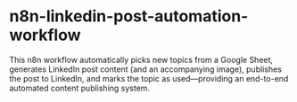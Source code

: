# n8n-linkedin-post-automation-workflow
This n8n workflow automatically picks new topics from a Google Sheet, generates LinkedIn post content (and an accompanying image), publishes the post to LinkedIn, and marks the topic as used—providing an end-to-end automated content publishing system.
